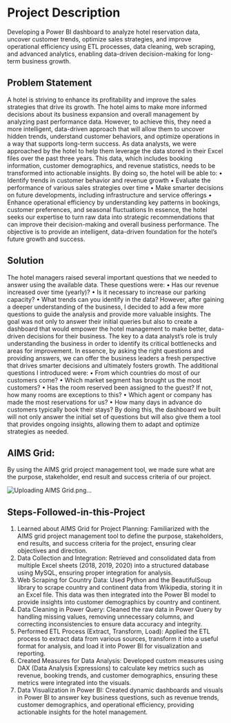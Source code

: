 # Project Description 
Developing a Power BI dashboard to analyze hotel reservation data, uncover customer trends, optimize sales strategies, and improve operational efficiency using ETL processes, data cleaning, web scraping, and advanced analytics, enabling data-driven decision-making for long-term business growth.

## Problem Statement
A hotel is striving to enhance its profitability and improve the sales strategies that drive its growth. The hotel aims to make more informed decisions about its business expansion and overall management by analyzing past performance data. However, to achieve this, they need a more intelligent, data-driven approach that will allow them to uncover hidden trends, understand customer behaviors, and optimize operations in a way that supports long-term success.
As data analysts, we were approached by the hotel to help them leverage the data stored in their Excel files over the past three years. This data, which includes booking information, customer demographics, and revenue statistics, needs to be transformed into actionable insights. By doing so, the hotel will be able to:
•	Identify trends in customer behavior and revenue growth
•	Evaluate the performance of various sales strategies over time
•	Make smarter decisions on future developments, including infrastructure and service offerings
•	Enhance operational efficiency by understanding key patterns in bookings, customer preferences, and seasonal fluctuations
In essence, the hotel seeks our expertise to turn raw data into strategic recommendations that can improve their decision-making and overall business performance. The objective is to provide an intelligent, data-driven foundation for the hotel’s future growth and success.

## Solution
The hotel managers raised several important questions that we needed to answer using the available data. These questions were:
•	Has our revenue increased over time (yearly)?
•	Is it necessary to increase our parking capacity?
•	What trends can you identify in the data?
However, after gaining a deeper understanding of the business, I decided to add a few more questions to guide the analysis and provide more valuable insights. The goal was not only to answer their initial queries but also to create a dashboard that would empower the hotel management to make better, data-driven decisions for their business.
The key to a data analyst’s role is truly understanding the business in order to identify its critical bottlenecks and areas for improvement. In essence, by asking the right questions and providing answers, we can offer the business leaders a fresh perspective that drives smarter decisions and ultimately fosters growth.
The additional questions I introduced were:
•	From which countries do most of our customers come?
•	Which market segment has brought us the most customers?
•	Has the room reserved been assigned to the guest? If not, how many rooms are exceptions to this?
•	Which agent or company has made the most reservations for us?
•	How many days in advance do customers typically book their stays?
By doing this, the dashboard we built will not only answer the initial set of questions but will also give them a tool that provides ongoing insights, allowing them to adapt and optimize strategies as needed.

 

## AIMS Grid:
By using the AIMS grid project management tool, we made sure what are the purpose, stakeholder, end result and success criteria of our project.

![Uploading AIMS Grid.png…]()




## Steps-Followed-in-this-Project
1.	Learned about AIMS Grid for Project Planning:
Familiarized with the AIMS grid project management tool to define the purpose, stakeholders, end results, and success criteria for the project, ensuring clear objectives and direction.
2.	Data Collection and Integration:
Retrieved and consolidated data from multiple Excel sheets (2018, 2019, 2020) into a structured database using MySQL, ensuring proper integration for analysis.
3.	Web Scraping for Country Data:
Used Python and the BeautifulSoup library to scrape country and continent data from Wikipedia, storing it in an Excel file. This data was then integrated into the Power BI model to provide insights into customer demographics by country and continent.
4.	Data Cleaning in Power Query:
Cleaned the raw data in Power Query by handling missing values, removing unnecessary columns, and correcting inconsistencies to ensure data accuracy and integrity.
5.	Performed ETL Process (Extract, Transform, Load):
Applied the ETL process to extract data from various sources, transform it into a useful format for analysis, and load it into Power BI for visualization and reporting.
6.	Created Measures for Data Analysis:
Developed custom measures using DAX (Data Analysis Expressions) to calculate key metrics such as revenue, booking trends, and customer demographics, ensuring these metrics were integrated into the visuals.
7.	Data Visualization in Power BI:
Created dynamic dashboards and visuals in Power BI to answer key business questions, such as revenue trends, customer demographics, and operational efficiency, providing actionable insights for the hotel management.

